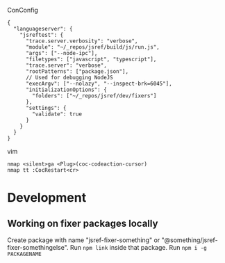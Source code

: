 ConConfig

```
{
  "languageserver": {
    "jsreftest": {
      "trace.server.verbosity": "verbose",
      "module": "~/_repos/jsref/build/js/run.js",
      "args": ["--node-ipc"],
      "filetypes": ["javascript", "typescript"],
      "trace.server": "verbose",
      "rootPatterns": ["package.json"],
      // Used for debugging NodeJS
      "execArgv": ["--nolazy", "--inspect-brk=6045"],
      "initializationOptions": {
        "folders": ["~/_repos/jsref/dev/fixers"]
      },
      "settings": {
        "validate": true
      }
    }
  }
}
```

vim

```
nmap <silent>ga <Plug>(coc-codeaction-cursor)
nmap tt :CocRestart<cr>
```

# Development

## Working on fixer packages locally

Create package with name "jsref-fixer-something" or "@something/jsref-fixer-somethingelse".
Run `npm link` inside that package.
Run `npm i -g PACKAGENAME`
